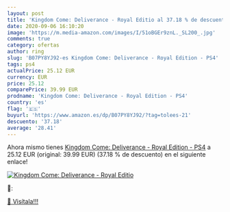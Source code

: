 ```yaml
---
layout: post
title: 'Kingdom Come: Deliverance - Royal Editio al 37.18 % de descuento'
date: 2020-09-06 16:10:20
image: 'https://m.media-amazon.com/images/I/51oBGEr9znL._SL200_.jpg'
comments: true
category: ofertas
author: ring
slug: 'B07PY8YJ92-es Kingdom Come: Deliverance - Royal Edition - PS4'
tags: ps4
actualPrice: 25.12 EUR
currency: EUR
price: 25.12
comparePrice: 39.99 EUR
prodname: 'Kingdom Come: Deliverance - Royal Edition - PS4'
country: 'es'
flag: '🇪🇸'
buyurl: 'https://www.amazon.es/dp/B07PY8YJ92/?tag=tolees-21'
descuento: '37.18'
average: '28.41'
---
```


Ahora mismo tienes [Kingdom Come: Deliverance - Royal Edition - PS4](https://www.amazon.es/dp/B07PY8YJ92/?tag=tolees-21) a 25.12 EUR (original: 39.99 EUR) (37.18 %  de descuento) en el siguiente enlace!

[![Kingdom Come: Deliverance - Royal Editio](https://m.media-amazon.com/images/I/51oBGEr9znL._SL200_.jpg)](https://www.amazon.es/dp/B07PY8YJ92/?tag=tolees-21)

🔎:


[🛒 Visítala!!!](https://www.amazon.es/dp/B07PY8YJ92/?tag=tolees-21)
